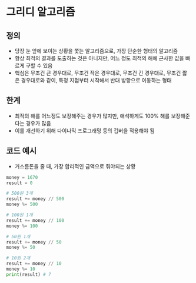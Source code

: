 # 그리디 알고리즘

## 정의
- 당장 눈 앞에 보이는 상황을 쫓는 알고리즘으로, 가장 단순한 형태의 알고리즘
- 항상 최적의 결과를 도출하는 것은 아니지만, 어느 정도 최적의 해에 근사한 값을 빠르게 구할 수 있음
- 핵심은 무조건 큰 경우대로, 무조건 작은 경우대로, 무조건 긴 경우대로, 무조건 짧은 경우대로와 같이, 특정 지점부터 시작해서 반대 방향으로 이동하는 형태

## 한계
- 최적의 해를 어느정도 보장해주는 경우가 많지만, 애석하게도 100% 해를 보장해준다는 경우가 많음
- 이를 개선하기 위해 다이나믹 프로그래밍 등의 깁버을 적용해야 됨

## 코드 예시
- 거스름돈을 줄 때, 가장 합리적인 금액으로 줘야되는 상황
```python
money = 1670
result = 0

# 500원 3개
result += money // 500 
money %= 500

# 100원 1개
result += money // 100
money %= 100

# 50원 1개
result += money // 50
money %= 50

# 10원 2개
result += money // 10
money %= 10
print(result) # 7
```